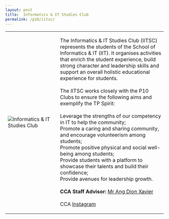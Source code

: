 ```yaml
---
layout: post
title:  Informatics & IT Studies Club
permalink: /p10/iitsc/
---
```


<div>
    <table>
        <tr>
            <td style="width:33%"><image src="{{site.baseurl}}/images/CCA_iitsc.jpg" style="display:block;margin-left:auto;margin-right:auto;" alt="Informatics & IT Studies Club"></image></td>
            <td>
                <p>
                    The Informatics & IT Studies Club (IITSC) represents the students of the School of Informatics & IT (IIT). It organises activities that enrich the student experience, build strong character and leadership skills and support an overall holistic educational experience for students.<br>
                    <br>
                    The IITSC works closely with the P10 Clubs to ensure the following aims and exemplify the TP Spirit:<br>
                    <br>
                    Leverage the strengths of our competency in IT to help the community;<br>
                    Promote a caring and sharing community, and encourage volunteerism among students;<br>
                    Promote positive physical and social well-being among students;<br>
                    Provide students with a platform to showcase their talents and build their confidence;<br>
                    Provide avenues for leadership growth.<br>
                    <br>
                    <b>CCA Staff Advisor:</b> <a href="mailto:ang.dx@tp.edu.sg">Mr Ang Dion Xavier</a><br>
                    <br>
                    CCA <a href="https://www.instagram.com/officialiitsc">Instagram</a>
                </p>
            </td>
        </tr>
    </table>
</div>